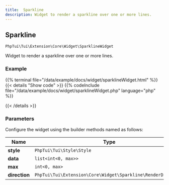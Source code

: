 ```yaml
---
title:  Sparkline 
description: Widget to render a sparkline over one or more lines.
---
```

##  Sparkline 

`PhpTui\Tui\Extension\Core\Widget\SparklineWidget`

Widget to render a sparkline over one or more lines.
### Example

{{% terminal file="/data/example/docs/widget/sparklineWidget.html" %}}
{{< details "Show code"  >}}
{{% codeInclude file="/data/example/docs/widget/sparklineWidget.php" language="php" %}}

{{< /details >}}
### Parameters

Configure the widget using the builder methods named as follows:

| Name | Type | Description |
| --- | --- | --- |
| **style** | `PhpTui\Tui\Style\Style` |  |
| **data** | `list<int<0, max>>` |  |
| **max** | `int<0, max>` |  |
| **direction** | `PhpTui\Tui\Extension\Core\Widget\Sparkline\RenderDirection` |  |